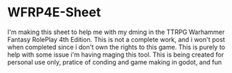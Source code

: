 # WFRP4E-Sheet
I'm making this sheet to help me with my dming in the TTRPG Warhammer Fantasy RolePlay 4th Edition.
This is not a complete work, and i won't post when completed since i don't own the rights to this game. This is purely to help with some issue i'm having maging this tool.
This is being created for personal use only, pratice of conding and game making in godot, and fun
